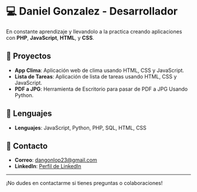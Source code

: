 # 💻 Daniel Gonzalez - Desarrollador 

En constante aprendizaje y llevandolo a la practica creando aplicaciones con **PHP**, **JavaScript**, **HTML**, y **CSS**.

## 🚀 Proyectos

- **App Clima**: Aplicación web de clima usando HTML, CSS y JavaScript.
- **Lista de Tareas**: Aplicación de lista de tareas usando HTML, CSS y JavaScript.
- **PDF a JPG**: Herramienta de Escritorio para pasar de PDF a JPG Usando Python.

## 🔧 Lenguajes 

- **Lenguajes**: JavaScript, Python, PHP, SQL, HTML, CSS

## 📧 Contacto

- **Correo**: [dangonlop23@gmail.com]()
- **LinkedIn**: [Perfil de LinkedIn](https://www.linkedin.com/in/daniel-gonzalez-40950as)

---

¡No dudes en contactarme si tienes preguntas o colaboraciones!
